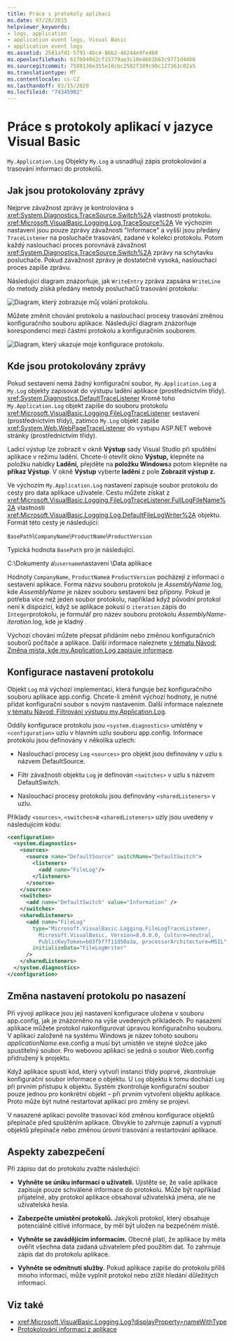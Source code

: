 ```yaml
---
title: Práce s protokoly aplikací
ms.date: 07/20/2015
helpviewer_keywords:
- logs, application
- application event logs, Visual Basic
- application event logs
ms.assetid: 2581afd1-5791-4bc4-86b2-46244e9fe468
ms.openlocfilehash: 617b940d2cf15779ae3c10e4663b63c9771d44b6
ms.sourcegitcommit: 7588136e355e10cbc2582f389c90c127363c02a5
ms.translationtype: MT
ms.contentlocale: cs-CZ
ms.lasthandoff: 03/15/2020
ms.locfileid: "74345902"
---
```

# <a name="working-with-application-logs-in-visual-basic"></a>Práce s protokoly aplikací v jazyce Visual Basic

`My.Application.Log` Objekty `My.Log` a usnadňují zápis protokolování a trasování informací do protokolů.

## <a name="how-messages-are-logged"></a>Jak jsou protokolovány zprávy

Nejprve závažnost zprávy je kontrolována s <xref:System.Diagnostics.TraceSource.Switch%2A> vlastností protokolu. <xref:Microsoft.VisualBasic.Logging.Log.TraceSource%2A> Ve výchozím nastavení jsou pouze zprávy závažnosti "Informace" a vyšší jsou předány `TraceListener` na posluchače trasování, zadané v kolekci protokolu. Potom každý naslouchací proces porovnává závažnost <xref:System.Diagnostics.TraceSource.Switch%2A> zprávy na schytavku posluchače. Pokud závažnost zprávy je dostatečně vysoká, naslouchací proces zapíše zprávu.

Následující diagram znázorňuje, jak `WriteEntry` zpráva zapsána `WriteLine` do metody získá předány metody posluchačů trasování protokolu:

![Diagram, který zobrazuje můj volání protokolu.](./media/working-with-application-logs/my-log-call-messages.png)

Můžete změnit chování protokolu a naslouchací procesy trasování změnou konfiguračního souboru aplikace. Následující diagram znázorňuje korespondenci mezi částmi protokolu a konfiguračním souborem.

![Diagram, který ukazuje moje konfigurace protokolu.](./media/working-with-application-logs/my-log-configuration.png)

## <a name="where-messages-are-logged"></a>Kde jsou protokolovány zprávy

Pokud sestavení nemá žádný konfigurační soubor, `My.Application.Log` a `My.Log` objekty zapisovat do výstupu ladění aplikace (prostřednictvím třídy). <xref:System.Diagnostics.DefaultTraceListener> Kromě toho `My.Application.Log` objekt zapíše do souboru protokolu <xref:Microsoft.VisualBasic.Logging.FileLogTraceListener> sestavení (prostřednictvím třídy), zatímco `My.Log` objekt zapíše <xref:System.Web.WebPageTraceListener> do výstupu ASP.NET webové stránky (prostřednictvím třídy).

Ladicí výstup lze zobrazit v okně **Výstup** sady Visual Studio při spuštění aplikace v režimu ladění. Chcete-li otevřít okno **Výstup,** klepněte na položku nabídky **Ladění,** přejděte na **položku Windows**a potom klepněte na **příkaz Výstup**. V okně **Výstup** vyberte **ladění** z pole **Zobrazit výstup z.**

Ve výchozím `My.Application.Log` nastavení zapisuje soubor protokolu do cesty pro data aplikace uživatele. Cestu můžete získat z <xref:Microsoft.VisualBasic.Logging.FileLogTraceListener.FullLogFileName%2A> vlastnosti <xref:Microsoft.VisualBasic.Logging.Log.DefaultFileLogWriter%2A> objektu. Formát této cesty je následující:

`BasePath`\\`CompanyName`\\`ProductName`\\`ProductVersion`

Typická hodnota `BasePath` pro je následující.

C:\Dokumenty a\\`username`nastavení \Data aplikace

Hodnoty `CompanyName`, `ProductName`a `ProductVersion` pocházejí z informací o sestavení aplikace. Forma názvu souboru protokolu je *AssemblyName*.log, kde *AssemblyName* je název souboru sestavení bez přípony. Pokud je potřeba více než jeden soubor protokolu, například když původní protokol není k dispozici, když se aplikace pokusí o `iteration` zápis do `Integer`protokolu, je formulář pro název souboru protokolu *AssemblyName*-*iteration*.log, kde je kladný .

Výchozí chování můžete přepsat přidáním nebo změnou konfiguračních souborů počítače a aplikace. Další informace naleznete [v tématu Návod: Změna místa, kde my.Application.Log zapisuje informace](../../../../visual-basic/developing-apps/programming/log-info/walkthrough-changing-where-my-application-log-writes-information.md).

## <a name="configuring-log-settings"></a>Konfigurace nastavení protokolu

Objekt `Log` má výchozí implementaci, která funguje bez konfiguračního souboru aplikace app.config. Chcete-li změnit výchozí hodnoty, je nutné přidat konfigurační soubor s novým nastavením. Další informace naleznete [v tématu Návod: Filtrování výstupu my.Application.Log](../../../../visual-basic/developing-apps/programming/log-info/walkthrough-filtering-my-application-log-output.md).

Oddíly konfigurace protokolu jsou `<system.diagnostics>` umístěny v `<configuration>` uzlu v hlavním uzlu souboru app.config. Informace protokolu jsou definovány v několika uzlech:

- Naslouchací procesy `Log` `<sources>` pro objekt jsou definovány v uzlu s názvem DefaultSource.

- Filtr závažnosti objektu `Log` je definován `<switches>` v uzlu s názvem DefaultSwitch.

- Naslouchací procesy protokolu jsou definovány `<sharedListeners>` v uzlu.

 Příklady `<sources>`, `<switches>`a `<sharedListeners>` uzly jsou uvedeny v následujícím kódu:

```xml
<configuration>
  <system.diagnostics>
    <sources>
      <source name="DefaultSource" switchName="DefaultSwitch">
        <listeners>
          <add name="FileLog"/>
        </listeners>
      </source>
    </sources>
    <switches>
      <add name="DefaultSwitch" value="Information" />
    </switches>
    <sharedListeners>
      <add name="FileLog"
        type="Microsoft.VisualBasic.Logging.FileLogTraceListener,
          Microsoft.VisualBasic, Version=8.0.0.0, Culture=neutral,
          PublicKeyToken=b03f5f7f11d50a3a, processorArchitecture=MSIL"
        initializeData="FileLogWriter"
      />
    </sharedListeners>
  </system.diagnostics>
</configuration>
```

## <a name="changing-log-settings-after-deployment"></a>Změna nastavení protokolu po nasazení

Při vývoji aplikace jsou její nastavení konfigurace uložena v souboru app.config, jak je znázorněno na výše uvedených příkladech. Po nasazení aplikace můžete protokol nakonfigurovat úpravou konfiguračního souboru. V aplikaci založené na systému Windows je název tohoto souboru *applicationName*.exe.config a musí být umístěn ve stejné složce jako spustitelný soubor. Pro webovou aplikaci se jedná o soubor Web.config přidružený k projektu.

Když aplikace spustí kód, který vytvoří instanci třídy poprvé, zkontroluje konfigurační soubor informace o objektu. U `Log` objektu k tomu dochází `Log` při prvním přístupu k objektu. Systém zkontroluje konfigurační soubor pouze jednou pro konkrétní objekt – při prvním vytvoření objektu aplikace. Proto může být nutné restartovat aplikaci pro změny se projeví.

V nasazené aplikaci povolíte trasovací kód změnou konfigurace objektů přepínače před spuštěním aplikace. Obvykle to zahrnuje zapnutí a vypnutí objektů přepínače nebo změnou úrovní trasování a restartování aplikace.

## <a name="security-considerations"></a>Aspekty zabezpečení

Při zápisu dat do protokolu zvažte následující:

- **Vyhněte se úniku informací o uživateli.** Ujistěte se, že vaše aplikace zapisuje pouze schválené informace do protokolu. Může být například přijatelné, aby protokol aplikace obsahoval uživatelská jména, ale ne uživatelská hesla.

- **Zabezpečte umístění protokolů.** Jakýkoli protokol, který obsahuje potenciálně citlivé informace, by měl být uložen na bezpečném místě.

- **Vyhněte se zavádějícím informacím.** Obecně platí, že aplikace by měla ověřit všechna data zadaná uživatelem před použitím dat. To zahrnuje zápis dat do protokolu aplikace.

- **Vyhněte se odmítnutí služby.** Pokud aplikace zapíše do protokolu příliš mnoho informací, může vyplnit protokol nebo ztížit hledání důležitých informací.

## <a name="see-also"></a>Viz také

- <xref:Microsoft.VisualBasic.Logging.Log?displayProperty=nameWithType>
- [Protokolování informací z aplikace](../../../../visual-basic/developing-apps/programming/log-info/index.md)
